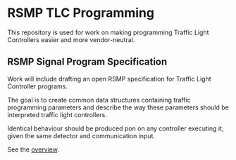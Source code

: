 # RSMP TLC Programming

This repository is used for work on making programming Traffic Light Controllers easier and more vendor-neutral.

## RSMP Signal Program Specification
Work will include drafting an open RSMP specification for Traffic Light Controller programs.

The goal is to create common data structures containing traffic programming parameters and
describe the way these parameters should be interpreted traffic light controllers.

Identical behaviour should be produced pon on any controller executing it, given the same detector and communication input.

See the [overview](overview.md).

